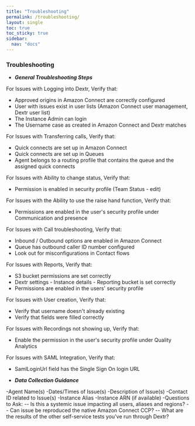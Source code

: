 ```yaml
---
title: "Troubleshooting"
permalink: /troubleshooting/
layout: single
toc: true
toc_sticky: true
sidebar:
  nav: "docs"
---
```


### Troubleshooting

- ***General Troubleshooting Steps***

For Issues with Logging into Dextr, Verify that:
- Approved origins in Amazon Connect are correctly configured
- User with issues exist in user lists (Amazon Connect user management, Dextr user list)
- The Instance Admin can login
- The Username case as created in Amazon Connect and Dextr matches

For Issues with Transferring calls, Verify that:
- Quick connects are set up in Amazon Connect
- Quick connects are set up in Queues
- Agent belongs to a routing profile that contains the queue and the assigned quick connects

For Issues with Ability to change status, Verify that:
- Permission is enabled in security profile (Team Status - edit)

For Issues with the Ability to use the raise hand function, Verify that:
- Permissions are enabled in the user's security profile under Communication and presence

For Issues with Call troubleshooting, Verify that:
- Inbound / Outbound options are enabled in Amazon Connect
- Queue has outbound caller ID number configured
- Look out for misconfigurations in Contact flows

For Issues with Reports, Verify that:
- S3 bucket permissions are set correctly
- Dextr settings - Instance details - Reporting bucket is set correctly
- Permissions are enabled in the users' security profile

For Issues with User creation, Verify that:
- Verify that username doesn't already existing
- Verify that fields were filled correctly

For Issues with Recordings not showing up, Verify that:
- Enable the permission in the user's security profile under Quality Analytics

For Issues with SAML Integration, Verify that:
- SamlLoginUrl field has the Single Sign On login URL

- ***Data Collection Guidance***

-Agent Name(s)
-Dates/Times of Issue(s)
-Description of Issue(s)
-Contact ID related to Issue(s)
-Instance Alias
-Instance ARN (if available)
-Questions to Ask:
-- Is this a systemic issue impacting all users, aliases and regions?
-- Can issue be reproduced the native Amazon Connect CCP?
-- What are the results of the other self-service tests you've run through Dextr?
